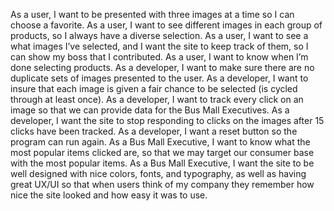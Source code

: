 As a user, I want to be presented with three images at a time so I can choose a favorite.
As a user, I want to see different images in each group of products, so I always have a diverse selection.
As a user, I want to see a what images I’ve selected, and I want the site to keep track of them, so I can show my boss that I contributed.
As a user, I want to know when I’m done selecting products.
As a developer, I want to make sure there are no duplicate sets of images presented to the user.
As a developer, I want to insure that each image is given a fair chance to be selected (is cycled through at least once).
As a developer, I want to track every click on an image so that we can provide data for the Bus Mall Executives.
As a developer, I want the site to stop responding to clicks on the images after 15 clicks have been tracked.
As a developer, I want a reset button so the program can run again.
As a Bus Mall Executive, I want to know what the most popular items clicked are, so that we may target our consumer base with the most popular items.
As a Bus Mall Executive, I want the site to be well designed with nice colors, fonts, and typography, as well as having great UX/UI so that when users think of my company they remember how nice the site looked and how easy it was to use.
